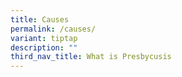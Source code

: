 ```yaml
---
title: Causes
permalink: /causes/
variant: tiptap
description: ""
third_nav_title: What is Presbycusis
---
```

